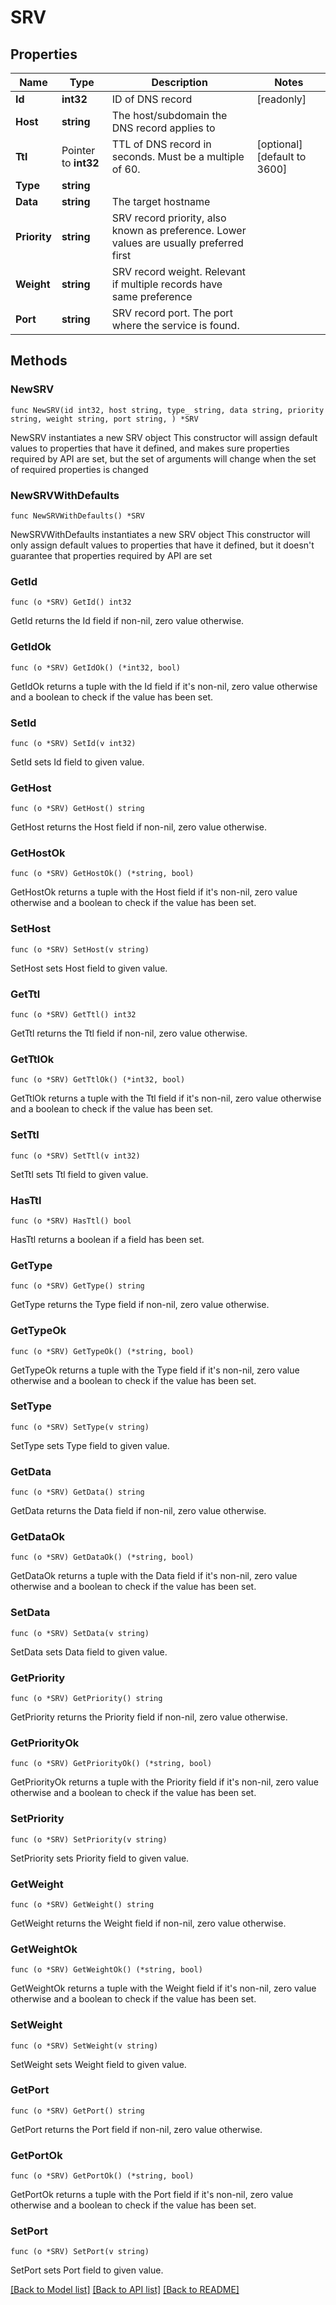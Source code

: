 # SRV

## Properties

Name | Type | Description | Notes
------------ | ------------- | ------------- | -------------
**Id** | **int32** | ID of DNS record | [readonly] 
**Host** | **string** | The host/subdomain the DNS record applies to | 
**Ttl** | Pointer to **int32** | TTL of DNS record in seconds. Must be a multiple of 60. | [optional] [default to 3600]
**Type** | **string** |  | 
**Data** | **string** | The target hostname | 
**Priority** | **string** | SRV record priority, also known as preference. Lower values are usually preferred first | 
**Weight** | **string** | SRV record weight. Relevant if multiple records have same preference | 
**Port** | **string** | SRV record port. The port where the service is found. | 

## Methods

### NewSRV

`func NewSRV(id int32, host string, type_ string, data string, priority string, weight string, port string, ) *SRV`

NewSRV instantiates a new SRV object
This constructor will assign default values to properties that have it defined,
and makes sure properties required by API are set, but the set of arguments
will change when the set of required properties is changed

### NewSRVWithDefaults

`func NewSRVWithDefaults() *SRV`

NewSRVWithDefaults instantiates a new SRV object
This constructor will only assign default values to properties that have it defined,
but it doesn't guarantee that properties required by API are set

### GetId

`func (o *SRV) GetId() int32`

GetId returns the Id field if non-nil, zero value otherwise.

### GetIdOk

`func (o *SRV) GetIdOk() (*int32, bool)`

GetIdOk returns a tuple with the Id field if it's non-nil, zero value otherwise
and a boolean to check if the value has been set.

### SetId

`func (o *SRV) SetId(v int32)`

SetId sets Id field to given value.


### GetHost

`func (o *SRV) GetHost() string`

GetHost returns the Host field if non-nil, zero value otherwise.

### GetHostOk

`func (o *SRV) GetHostOk() (*string, bool)`

GetHostOk returns a tuple with the Host field if it's non-nil, zero value otherwise
and a boolean to check if the value has been set.

### SetHost

`func (o *SRV) SetHost(v string)`

SetHost sets Host field to given value.


### GetTtl

`func (o *SRV) GetTtl() int32`

GetTtl returns the Ttl field if non-nil, zero value otherwise.

### GetTtlOk

`func (o *SRV) GetTtlOk() (*int32, bool)`

GetTtlOk returns a tuple with the Ttl field if it's non-nil, zero value otherwise
and a boolean to check if the value has been set.

### SetTtl

`func (o *SRV) SetTtl(v int32)`

SetTtl sets Ttl field to given value.

### HasTtl

`func (o *SRV) HasTtl() bool`

HasTtl returns a boolean if a field has been set.

### GetType

`func (o *SRV) GetType() string`

GetType returns the Type field if non-nil, zero value otherwise.

### GetTypeOk

`func (o *SRV) GetTypeOk() (*string, bool)`

GetTypeOk returns a tuple with the Type field if it's non-nil, zero value otherwise
and a boolean to check if the value has been set.

### SetType

`func (o *SRV) SetType(v string)`

SetType sets Type field to given value.


### GetData

`func (o *SRV) GetData() string`

GetData returns the Data field if non-nil, zero value otherwise.

### GetDataOk

`func (o *SRV) GetDataOk() (*string, bool)`

GetDataOk returns a tuple with the Data field if it's non-nil, zero value otherwise
and a boolean to check if the value has been set.

### SetData

`func (o *SRV) SetData(v string)`

SetData sets Data field to given value.


### GetPriority

`func (o *SRV) GetPriority() string`

GetPriority returns the Priority field if non-nil, zero value otherwise.

### GetPriorityOk

`func (o *SRV) GetPriorityOk() (*string, bool)`

GetPriorityOk returns a tuple with the Priority field if it's non-nil, zero value otherwise
and a boolean to check if the value has been set.

### SetPriority

`func (o *SRV) SetPriority(v string)`

SetPriority sets Priority field to given value.


### GetWeight

`func (o *SRV) GetWeight() string`

GetWeight returns the Weight field if non-nil, zero value otherwise.

### GetWeightOk

`func (o *SRV) GetWeightOk() (*string, bool)`

GetWeightOk returns a tuple with the Weight field if it's non-nil, zero value otherwise
and a boolean to check if the value has been set.

### SetWeight

`func (o *SRV) SetWeight(v string)`

SetWeight sets Weight field to given value.


### GetPort

`func (o *SRV) GetPort() string`

GetPort returns the Port field if non-nil, zero value otherwise.

### GetPortOk

`func (o *SRV) GetPortOk() (*string, bool)`

GetPortOk returns a tuple with the Port field if it's non-nil, zero value otherwise
and a boolean to check if the value has been set.

### SetPort

`func (o *SRV) SetPort(v string)`

SetPort sets Port field to given value.



[[Back to Model list]](../README.md#documentation-for-models) [[Back to API list]](../README.md#documentation-for-api-endpoints) [[Back to README]](../README.md)


